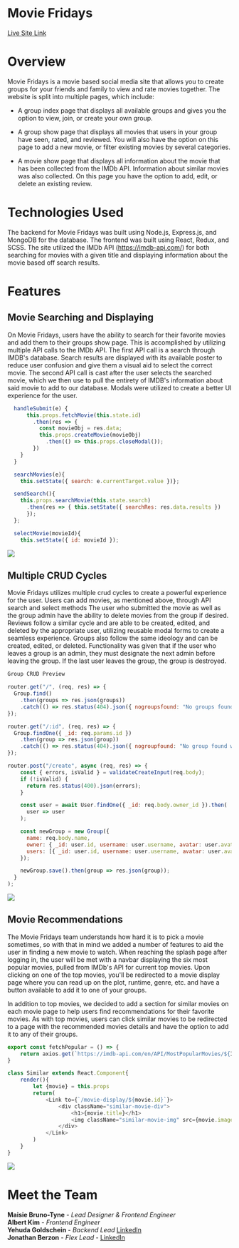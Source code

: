 # Movie Fridays
[Live Site Link](https://moviefridays.herokuapp.com/)

# Overview
Movie Fridays is a movie based social media site that allows you to create groups for your friends and family to view and rate movies together. The website is split into multiple pages, which include:
+ A group index page that displays all available groups and gives you the option to view, join, or create your own group.

+ A group show page that displays all movies that users in your group have seen, rated, and reviewed. You will also have the option on this page to add a new movie, or filter existing movies by several categories.

+ A movie show page that displays all information about the movie that has been collected from the IMDb API. Information about similar movies was also collected. On this page you have the option to add, edit, or delete an existing review.

# Technologies Used
The backend for Movie Fridays was built using Node.js, Express.js, and MongoDB for the database. The frontend was built using React, Redux, and SCSS. The site utilized the IMDb API (https://imdb-api.com/) for both searching for movies with a given title and displaying information about the movie based off search results.


# Features
## Movie Searching and Displaying
On Movie Fridays, users have the ability to search for their favorite movies and add them to their groups show page. This is accomplished by utilizing multiple API calls to the IMDb API. The first API call is a search through IMDB's database. Search results are displayed with its available poster to reduce user confusion and give them a visual aid to select the correct movie. The second API call is cast after the user selects the searched movie, which we then use to pull the entirety of IMDB's information about said movie to add to our database. Modals were utilized to create a better UI experience for the user. 

```Javascript
  handleSubmit(e) {
      this.props.fetchMovie(this.state.id)
        .then(res => {
          const movieObj = res.data;
          this.props.createMovie(movieObj)
            .then(() => this.props.closeModal());
        })
    }
  }

  searchMovies(e){
    this.setState({ search: e.currentTarget.value })};

  sendSearch(){
    this.props.searchMovie(this.state.search)
      .then(res => { this.setState({ searchRes: res.data.results })
      }); 
  };

  selectMovie(movieId){
    this.setState({ id: movieId });
```

<img src="assets/gifs/MF_display_create_show_movie.gif" width="" height="" />

## Multiple CRUD Cycles
Movie Fridays utilizes multiple crud cycles to create a powerful experience for the user. Users can add movies, as mentioned above, through API search and select methods The user who submitted the movie as well as the group admin have the ability to delete movies from the group if desired. Reviews follow a similar cycle and are able to be created, edited, and deleted by the appropriate user, utilizing reusable modal forms to create a seamless experience. Groups also follow the same ideology and can be created, edited, or deleted. Functionality was given that if the user who leaves a group is an admin, they must designate the next admin before leaving the group. If the last user leaves the group, the group is destroyed.

```Javascript
Group CRUD Preview

router.get("/", (req, res) => {
  Group.find()
    .then(groups => res.json(groups))
    .catch(() => res.status(404).json({ nogroupsfound: "No groups found" }));
});

router.get("/:id", (req, res) => {
  Group.findOne({ _id: req.params.id })
    .then(group => res.json(group))
    .catch(() => res.status(404).json({ nogroupfound: "No group found with that id" }));
});

router.post("/create", async (req, res) => {
    const { errors, isValid } = validateCreateInput(req.body);
    if (!isValid) {
      return res.status(400).json(errors);
    }

    const user = await User.findOne({ _id: req.body.owner_id }).then(
      user => user
    );

    const newGroup = new Group({
      name: req.body.name,
      owner: { _id: user.id, username: user.username, avatar: user.avatar },
      users: [{ _id: user.id, username: user.username, avatar: user.avatar }],
    });

    newGroup.save().then(group => res.json(group));
  }
);
```
<img src="assets/gifs/Review-CRUD.gif" width="" height="" />


## Movie Recommendations
The Movie Fridays team understands how hard it is to pick a movie sometimes, so with that in mind we added a number of features to aid the user in finding a new movie to watch. When reaching the splash page after logging in, the user will be met with a navbar displaying the six most popular movies, pulled from IMDb's API for current top movies. Upon clicking on one of the top movies, you'll be redirected to a movie display page where you can read up on the plot, runtime, genre, etc. and have a button available to add it to one of your groups.

In addition to top movies, we decided to add a section for similar movies on each movie page to help users find recommendations for their favorite movies. As with top movies, users can click similar movies to be redirected to a page with the recommended movies details and have the option to add it to any of their groups.

```Javascript
export const fetchPopular = () => {
    return axios.get(`https://imdb-api.com/en/API/MostPopularMovies/${IMDB}`)
}

class Similar extends React.Component{
    render(){
        let {movie} = this.props
        return(
            <Link to={`/movie-display/${movie.id}`}>
                <div className="similar-movie-div">
                    <h1>{movie.title}</h1>
                    <img className="similar-movie-img" src={movie.image} alt="similar-poster"/>
                </div>
            </Link>
        )
    }
}
```
<img src="assets/gifs/Movie-Recommendation.gif" width="" height="" />

# Meet the Team
**Maisie Bruno-Tyne** - *Lead Designer & Frontend Engineer*
<br />
**Albert Kim** - *Frontend Engineer*
<br />
**Yehuda Goldschein** - *Backend Lead* [LinkedIn](https://www.linkedin.com/in/yehuda-goldschein-79872199/)
<br />
**Jonathan Berzon** - *Flex Lead* - [LinkedIn](https://www.linkedin.com/in/jonathanberzon/)

